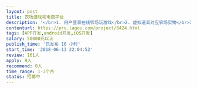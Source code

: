 ```yaml
---                
layout: post       
title: 农场游戏和电商平台           
description: '</br>1. 用户登录在线农场玩游戏</br>2. 虚拟道具对应农场实物</br>3. 游戏积分可以兑换农场商品</br>4. 会员可以参加线下活动</br>5. 支持直接在线购买</br>'     
contenturl: https://pro.lagou.com/project/8424.html      
tags: [APP开发,android开发,iOS开发]            
salary: 50000元以上          
publish_time: '已发布 16 小时'         
start_time: '2018-06-13 22:04:52'           
review: 161人                   
apply: 9人                   
recommend: 0人                   
time_range: 1-3个月              
status: 招募中                  
---                 
```

